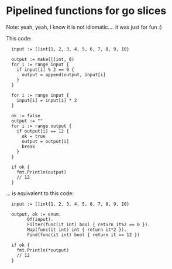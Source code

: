 # Pipelined functions for go slices

Note: yeah, yeah, I know it is not idiomatic.... it was just for fun :)

This code:
```
  input := []int{1, 2, 3, 4, 5, 6, 7, 8, 9, 10}

  output := make([]int, 0)
  for i := range input {
    if input[i] % 2 == 0 {
      output = append(output, input[i]
    }
  }

  for i := range input {
    input[i] = input[i] * 2
  }

  ok := false
  output := ""
  for i := range output {
    if output[i] == 12 {
      ok = true
      output = output[i]
      break
    }
  }

  if ok {
    fmt.Println(output)
    // 12
  }
```

... is equivalent to this code:
```
  input := []int{1, 2, 3, 4, 5, 6, 7, 8, 9, 10}

  output, ok := enum.
  		Of(input).
  		Filter(func(it int) bool { return it%2 == 0 }).
  		Map(func(it int) int { return it*2 }).
  		Find(func(it int) bool { return it == 12 })

  if ok {
    fmt.Println(*output)
    // 12
  }
  
```
  
